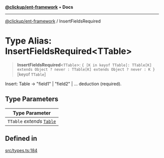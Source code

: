 [**@clickup/ent-framework**](../README.md) • **Docs**

***

[@clickup/ent-framework](../globals.md) / InsertFieldsRequired

# Type Alias: InsertFieldsRequired\<TTable\>

> **InsertFieldsRequired**\<`TTable`\>: `{ [K in keyof TTable]: TTable[K] extends Object ? never : TTable[K] extends Object ? never : K }`\[keyof `TTable`\]

Insert: Table -> "field1" | "field2" |  ... deduction (required).

## Type Parameters

| Type Parameter |
| ------ |
| `TTable` *extends* [`Table`](Table.md) |

## Defined in

[src/types.ts:184](https://github.com/clickup/ent-framework/blob/master/src/types.ts#L184)

